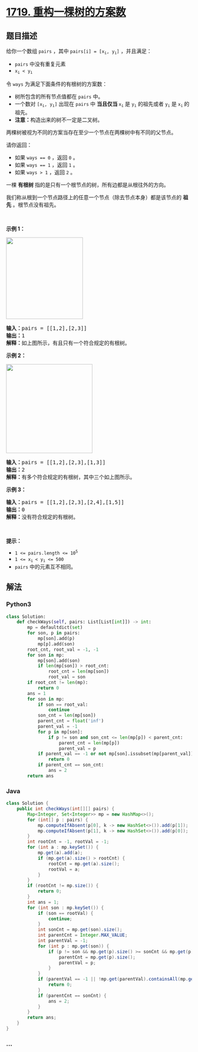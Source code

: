 # [1719. 重构一棵树的方案数](https://leetcode-cn.com/problems/number-of-ways-to-reconstruct-a-tree)



## 题目描述

<!-- 这里写题目描述 -->

<p>给你一个数组 <code>pairs</code> ，其中 <code>pairs[i] = [x<sub>i</sub>, y<sub>i</sub>]</code> ，并且满足：</p>

<ul>
	<li><code>pairs</code> 中没有重复元素</li>
	<li><code>x<sub>i</sub> < y<sub>i</sub></code></li>
</ul>

<p>令 <code>ways</code> 为满足下面条件的有根树的方案数：</p>

<ul>
	<li>树所包含的所有节点值都在 <code>pairs</code> 中。</li>
	<li>一个数对 <code>[x<sub>i</sub>, y<sub>i</sub>]</code> 出现在 <code>pairs</code> 中 <strong>当且仅当</strong><strong> </strong><code>x<sub>i</sub></code> 是 <code>y<sub>i</sub></code> 的祖先或者 <code>y<sub>i</sub></code> 是 <code>x<sub>i</sub></code><sub> </sub>的祖先。</li>
	<li><strong>注意：</strong>构造出来的树不一定是二叉树。</li>
</ul>

<p>两棵树被视为不同的方案当存在至少一个节点在两棵树中有不同的父节点。</p>

<p>请你返回：</p>

<ul>
	<li>如果 <code>ways == 0</code> ，返回 <code>0</code> 。</li>
	<li>如果 <code>ways == 1</code> ，返回 <code>1</code> 。</li>
	<li>如果 <code>ways > 1</code> ，返回 <code>2</code> 。</li>
</ul>

<p>一棵 <strong>有根树</strong> 指的是只有一个根节点的树，所有边都是从根往外的方向。</p>

<p>我们称从根到一个节点路径上的任意一个节点（除去节点本身）都是该节点的 <strong>祖先</strong> 。根节点没有祖先。</p>

<p> </p>

<p><strong>示例 1：</strong></p>
<img src="https://assets.leetcode-cn.com/aliyun-lc-upload/uploads/2021/01/09/trees2.png" style="width: 208px; height: 221px;" />
<pre>
<b>输入：</b>pairs = [[1,2],[2,3]]
<b>输出：</b>1
<b>解释：</b>如上图所示，有且只有一个符合规定的有根树。
</pre>

<p><strong>示例 2：</strong></p>
<img alt="" src="https://assets.leetcode-cn.com/aliyun-lc-upload/uploads/2021/01/09/tree.png" style="width: 234px; height: 241px;" />
<pre>
<b>输入：</b>pairs = [[1,2],[2,3],[1,3]]
<b>输出：</b>2
<b>解释：</b>有多个符合规定的有根树，其中三个如上图所示。
</pre>

<p><strong>示例 3：</strong></p>

<pre>
<b>输入：</b>pairs = [[1,2],[2,3],[2,4],[1,5]]
<b>输出：</b>0
<b>解释：</b>没有符合规定的有根树。</pre>

<p> </p>

<p><strong>提示：</strong></p>

<ul>
	<li><code>1 <= pairs.length <= 10<sup>5</sup></code></li>
	<li><code>1 <= x<sub>i </sub>< y<sub>i</sub> <= 500</code></li>
	<li><code>pairs</code> 中的元素互不相同。</li>
</ul>


## 解法

<!-- 这里可写通用的实现逻辑 -->

<!-- tabs:start -->

### **Python3**

<!-- 这里可写当前语言的特殊实现逻辑 -->

```python
class Solution:
    def checkWays(self, pairs: List[List[int]]) -> int:
        mp = defaultdict(set)
        for son, p in pairs:
            mp[son].add(p)
            mp[p].add(son)
        root_cnt, root_val = -1, -1
        for son in mp:
            mp[son].add(son)
            if len(mp[son]) > root_cnt:
                root_cnt = len(mp[son])
                root_val = son
        if root_cnt != len(mp):
            return 0
        ans = 1
        for son in mp:
            if son == root_val:
                continue
            son_cnt = len(mp[son])
            parent_cnt = float('inf')
            parent_val = -1
            for p in mp[son]:
                if p != son and son_cnt <= len(mp[p]) < parent_cnt:
                    parent_cnt = len(mp[p])
                    parent_val = p
            if parent_val == -1 or not mp[son].issubset(mp[parent_val]):
                return 0
            if parent_cnt == son_cnt:
                ans = 2
        return ans

```

### **Java**

<!-- 这里可写当前语言的特殊实现逻辑 -->

```java
class Solution {
    public int checkWays(int[][] pairs) {
        Map<Integer, Set<Integer>> mp = new HashMap<>();
        for (int[] p : pairs) {
            mp.computeIfAbsent(p[0], k -> new HashSet<>()).add(p[1]);
            mp.computeIfAbsent(p[1], k -> new HashSet<>()).add(p[0]);
        }
        int rootCnt = -1, rootVal = -1;
        for (int a : mp.keySet()) {
            mp.get(a).add(a);
            if (mp.get(a).size() > rootCnt) {
                rootCnt = mp.get(a).size();
                rootVal = a;
            }
        }
        if (rootCnt != mp.size()) {
            return 0;
        }
        int ans = 1;
        for (int son : mp.keySet()) {
            if (son == rootVal) {
                continue;
            }
            int sonCnt = mp.get(son).size();
            int parentCnt = Integer.MAX_VALUE;
            int parentVal = -1;
            for (int p : mp.get(son)) {
                if (p != son && mp.get(p).size() >= sonCnt && mp.get(p).size() < parentCnt) {
                    parentCnt = mp.get(p).size();
                    parentVal = p;
                }
            }
            if (parentVal == -1 || !mp.get(parentVal).containsAll(mp.get(son))) {
                return 0;
            }
            if (parentCnt == sonCnt) {
                ans = 2;
            }
        }
        return ans;
    }
}
```

### **...**

```

```

<!-- tabs:end -->
